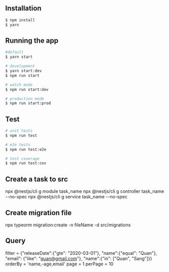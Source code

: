 ## Installation

```bash
$ npm install
$ yarn
```

## Running the app

```bash
#default
$ yarn start

# development
$ yarn start:dev
$ npm run start

# watch mode
$ npm run start:dev

# production mode
$ npm run start:prod
```

## Test

```bash
# unit tests
$ npm run test

# e2e tests
$ npm run test:e2e

# test coverage
$ npm run test:cov
```

## Create a task to src
npx @nestjs/cli g module task_name
npx @nestjs/cli g controller task_name --no-spec
npx @nestjs/cli g service task_name --no-spec

## Create migration file
npx typeorm migration:create -n fileName -d src/migrations

## Query
filter = {"releaseDate":{"gte": "2020-03-01"}, "name":{"equal": "Quan"}, "email": {"like": "quan@gmail.com"}, "name":{"in": ["Quan", "Sang"]}}
orderBy = 'name,-age,email'
page = 1
perPage = 10